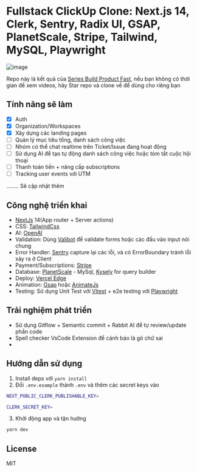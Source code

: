 # Fullstack ClickUp Clone: Next.js 14, Clerk, Sentry, Radix UI, GSAP, PlanetScale, Stripe, Tailwind, MySQL, Playwright

![image](https://github.com/techmely/tickup/blob/main/public/images/Thumbnail.png)

Repo này là kết quả của [Series Build Product Fast](https://www.youtube.com/watch?v=XQzO26ak38Y&list=PLwJIrGynFq9B9_yPQjLdFj6Ziv9jRmCd5), nếu bạn không có thời gian để xem videos, hãy Star repo và clone về để dùng cho riêng bạn

## Tính năng sẽ làm

- [x] Auth
- [x] Organization/Workspaces
- [x] Xây dựng các landing pages
- [ ] Quản lý mục tiêu tổng, danh sách công việc
- [ ] Nhóm có thể chat realtime trên Ticket/Issue đang hoạt động
- [ ] Sử dụng AI để tạo tự động danh sách công việc hoặc tóm tắt cuộc hội thoại
- [ ] Thanh toán tiền + nâng cấp subscriptions
- [ ] Tracking user events với UTM

........ Sẽ cập nhật thêm

## Công nghệ triển khai
- [NextJs](https://nextjs.org) 14(App router + Server actions)
- CSS: [TailwindCss](https://tailwindcss.com)
- AI: [OpenAI](https://openai.com)
- Validation: Dùng [Valibot](https://valibot.dev/) để validate forms hoặc các đầu vào input nói chung
- Error Handler: [Sentry](https://sentry.io) capture lại các lỗi, và có ErrorBoundary tránh lỗi xảy ra ở Client
- Payment/Subscriptions: [Stripe](https://stripe.com/)
- Database: [PlanetScale](https://planetscale.com) - MySql, [Kysely](https://github.com/kysely-org/kysely) for query builder
- Deploy: [Vercel Edge](https://vercel.com/docs/edge-network/overview)
- Animation: [Gsap](https://gsap.com) hoặc [AnimateJs](https://animejs.com)
- Testing: Sử dụng Unit Test với [Vitest](https://vitest.dev) + e2e testing với [Playwright](https://playwright.dev)

## Trải nghiệm phát triển
- Sử dụng Gitflow + Semantic commit + Rabbit AI để tự review/update phần code
- Spell checker VsCode Extension để cảnh báo là gõ chữ sai
- 

## Hướng dẫn sử dụng

1. Install deps với `yarn install`
2. Đổi `.env.example` thành `.env` và thêm các secret keys vào

```bash
NEXT_PUBLIC_CLERK_PUBLISHABLE_KEY=

CLERK_SECRET_KEY=
```
3. Khởi động app và tận hưởng

```bash
yarn dev
```


## License

MIT

